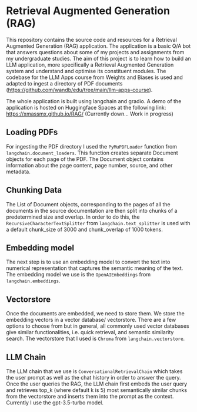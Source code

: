 # Retrieval Augmented Generation (RAG)

This repository contains the source code and resources for a Retrieval Augmented Generation (RAG) application. The application is a basic Q/A bot that answers questions about some of my projects and assignments from my undergraduate studies. The aim of this project is to learn how to build an LLM application, more specifically a Retrieval Augmented Generation system and understand and optimise its constituent modules.
The codebase for the LLM Apps course from Weights and Biases is used and adapted to ingest a directory of PDF documents (https://github.com/wandb/edu/tree/main/llm-apps-course).


The whole application is built using langchain and gradio. A demo of the application is hosted on Huggingface Spaces at the following link: https://xmassmx.github.io/RAG/ (Currently down... Work in progress)



## Loading PDFs
For ingesting the PDF directory I used the `PyMuPDFLoader` function from `langchain.document_loaders`. This function creates separate Document objects for each page of the PDF. The Document object contains information about the page content, page number, source, and other metadata. 


## Chunking Data
The List of Document objects, corresponding to the pages of all the documents in the source documentation are then split into chunks of a predetermined size and overlap. In order to do this, the `RecursiveCharacterTextSplitter` from `langchain.text_splitter` is used with a default chunk_size of 3000 and chunk_overlap of 1000 tokens.


## Embedding model
The next step is to use an embedding model to convert the text into numerical representation that captures the semantic meaning of the text. The embedding model we use is the `OpenAIEmbeddings` from `langchain.embeddings`.


## Vectorstore
Once the documents are embedded, we need to store them. We store the embedding vectors in a vector database/ vectorstore. There are a few options to choose from but in general, all commonly used vector databases give similar functionalities, i.e. quick retrieval, and semantic similarity search. 
The vectorstore that I used is `Chroma` from `langchain.vectorstore`. 

## LLM Chain
The LLM chain that we use is `ConversationalRetrievalChain` which takes the user prompt as well as the chat history in order to answer the query. Once the user queries the RAG, the LLM chain first embeds the user query and retrieves top_k (where default k is 5) most semantically similar chunks from the vectorstore and inserts them into the prompt as the context. Currently I use the gpt-3.5-turbo model. 
